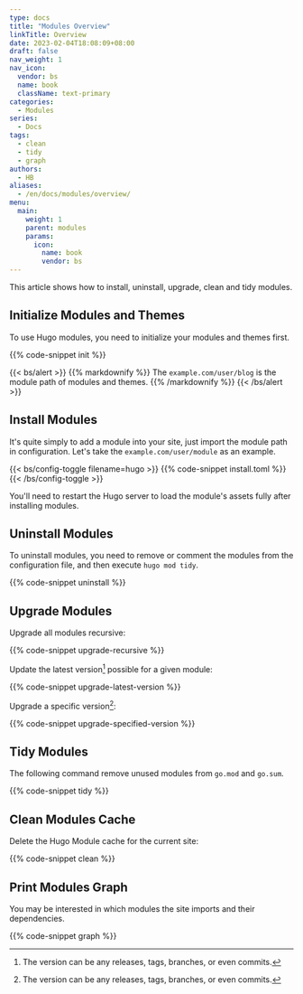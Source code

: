 ```yaml
---
type: docs
title: "Modules Overview"
linkTitle: Overview
date: 2023-02-04T18:08:09+08:00
draft: false
nav_weight: 1
nav_icon:
  vendor: bs
  name: book
  className: text-primary
categories:
  - Modules
series:
  - Docs
tags:
  - clean
  - tidy
  - graph
authors:
  - HB
aliases:
  - /en/docs/modules/overview/
menu:
  main:
    weight: 1
    parent: modules
    params:
      icon:
        name: book
        vendor: bs
---
```


This article shows how to install, uninstall, upgrade, clean and tidy modules.

<!--more-->

## Initialize Modules and Themes

To use Hugo modules, you need to initialize your modules and themes first.

{{% code-snippet init %}}

{{< bs/alert >}}
{{% markdownify %}}
The `example.com/user/blog` is the module path of modules and themes.
{{% /markdownify %}}
{{< /bs/alert >}}

## Install Modules

It's quite simply to add a module into your site, just import the module path in configuration. Let's take the `example.com/user/module` as an example.

{{< bs/config-toggle filename=hugo >}}
{{% code-snippet install.toml %}}
{{< /bs/config-toggle >}}

You'll need to restart the Hugo server to load the module's assets fully after installing modules.

## Uninstall Modules

To uninstall modules, you need to remove or comment the modules from the configuration file, and then execute `hugo mod tidy`.

{{% code-snippet uninstall %}}

## Upgrade Modules

Upgrade all modules recursive:

{{% code-snippet upgrade-recursive %}}

Update the latest version[^1] possible for a given module:

{{% code-snippet upgrade-latest-version %}}

Upgrade a specific version[^1]:

{{% code-snippet upgrade-specified-version %}}

[^1]: The version can be any releases, tags, branches, or even commits.

## Tidy Modules

The following command remove unused modules from `go.mod` and `go.sum`.

{{% code-snippet tidy %}}

## Clean Modules Cache

Delete the Hugo Module cache for the current site:

{{% code-snippet clean %}}

## Print Modules Graph

You may be interested in which modules the site imports and their dependencies.

{{% code-snippet graph %}}
